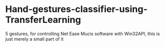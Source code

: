 # Hand-gestures-classifier-using-TransferLearning
5 gestures, for controlling Net Ease Mucis software with Win32API, this is just merely a small part of it
